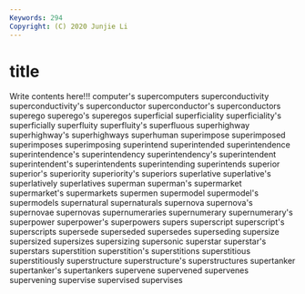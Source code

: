 ```yaml
---
Keywords: 294
Copyright: (C) 2020 Junjie Li
---
```


# title

Write contents here!!!
computer's 
supercomputers
superconductivity 
superconductivity's 
superconductor 
superconductor's 
superconductors 
superego 
superego's 
superegos 
superficial 
superficiality
superficiality's 
superficially 
superfluity 
superfluity's 
superfluous 
superhighway 
superhighway's 
superhighways 
superhuman 
superimpose
superimposed 
superimposes 
superimposing 
superintend 
superintended 
superintendence 
superintendence's 
superintendency 
superintendency's 
superintendent
superintendent's 
superintendents 
superintending 
superintends 
superior 
superior's 
superiority 
superiority's 
superiors 
superlative
superlative's 
superlatively 
superlatives 
superman 
superman's 
supermarket 
supermarket's 
supermarkets 
supermen 
supermodel
supermodel's 
supermodels 
supernatural 
supernaturals 
supernova 
supernova's 
supernovae 
supernovas 
supernumeraries 
supernumerary
supernumerary's 
superpower 
superpower's 
superpowers 
supers 
superscript 
superscript's 
superscripts 
supersede 
superseded
supersedes 
superseding 
supersize 
supersized 
supersizes 
supersizing 
supersonic 
superstar 
superstar's 
superstars
superstition 
superstition's 
superstitions 
superstitious 
superstitiously 
superstructure 
superstructure's 
superstructures 
supertanker 
supertanker's
supertankers 
supervene 
supervened 
supervenes 
supervening 
supervise 
supervised 
supervises 
